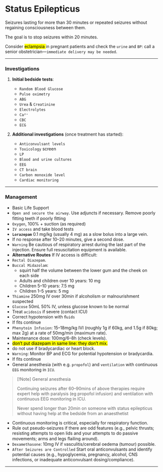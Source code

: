 # Status Epilepticus

Seizures lasting for more than 30 minutes or repeated seizures without regaining consciousness between them. 

The goal is to stop seizures within 20 minutes.

Consider <mark> eclampsia </mark> in pregnant patients and check the `urine` and `BP`: call a senior obstetrician—`immediate delivery may be needed`.

---

### Investigations

1. **Initial bedside tests**:
    
    - `Random Blood Glucose`
    - `Pulse oximetry`
    - `ABG` 
    - `Urea` & `Creatinine` 
    - `Electrolytes`
    - `Ca²⁺`
    - `CBC`
    - `ECG` 
2. **Additional investigations** (once treatment has started):
    
    - `Anticonvulsant levels`
    - `Toxicology` screen
    - `LP`
    - `Blood and urine cultures`
    - `EEG`
    - `CT brain`
    - `Carbon monoxide level`
    - `Cardiac monitoring`

---

### Management

- Basic Life Support
- `Open and secure the airway`. Use adjuncts if necessary. Remove poorly fitting teeth if poorly ﬁtting
- `Oxygen`, 100% + suction (as required)
- `IV access` and take blood tests
- **`Lorazepam`** 0.1 mg/kg (usually 4 mg) as a slow bolus into a large vein.
- If no response after 10–20 minutes, give a second dose.
- `Warning` Be cautious of respiratory arrest during the last part of the injection. Ensure full resuscitation equipment is available.
- **Alternative Routes** If IV access is difficult:        
- `Rectal Diazepam`.
- `Buccal Midazolam`:
	- squirt half the volume between the lower gum and the cheek on each side
	- Adults and children over 10 years: 10 mg
	- Children 5–10 years: 7.5 mg
	- Children 1–5 years: 5 mg
- `Thiamine` 250mg IV over 30min if alcoholism or malnourishment suspected
- `Glucose` 50mL 50% IV, unless glucose known to be normal 
- Treat `acidosis` if severe (contact ICU)
- Correct hypotension with `ﬂuids`
- If ﬁts continue 
- `Phenytoin Infusion`: 15–18mg/kg IVI (roughly 1g if 60kg, and 1.5g if 80kg; max 2g) at a rate of 50mg/min (maximum rate).
- Maintenance dose: 100mg/6–8h (check levels).
- <mark> don’t put diazepam in same line: they don’t mix. </mark>
- do not use if bradycardiac or heart block.
- `Warning`: Monitor BP and ECG for potential hypotension or bradycardia.
- If ﬁts continue 
- General anesthesia (with e.g. `propofol`) and `ventilation` with continuous `EEG` monitoring in `ICU`. 

> [!Note] General anesthesia
>    
> Continuing seizures after 60–90mins of above therapies require expert help with paralysis (eg propofol infusion) and ventilation with continuous EEG monitoring in ICU.
> 
> Never spend longer than 20min on someone with status epilepticus without having help at the bedside from an anaesthetist
> 

- Continuous monitoring is critical, especially for respiratory function. 
- Rule out pseudo-seizures if there are odd features (e.g., pelvic thrusts; resisting attempts to open lids and your attempts to do passive movements; arms and legs ﬂailing around).
- `Dexamethasone`: 10mg IV if vasculitis/cerebral oedema (tumour) possible.
- `After Seizures are Controlled` Start oral anticonvulsants and identify potential causes (e.g., hypoglycemia, pregnancy, alcohol, CNS infections, or inadequate anticonvulsant dosing/compliance).
    

---